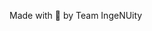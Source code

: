 <span class="links">
    <a target="_blank" href="https://www.facebook.com/ingenuity.niituniversity/"><i class="fa fa-facebook-square fa-3x sm-padding sm-hover"></i></a>
    <a target="_blank" href="https://www.instagram.com/ingenuity_fest/"><i class="fa fa-instagram fa-3x sm-padding sm-hover"></i></a>
    <a target="_blank" href="https://www.snapchat.com/add/ingenuity17"><i class="fa fa-snapchat-square fa-3x sm-padding sm-hover"></i></a>
    <a target="_blank" href="https://www.youtube.com/channel/UC0o__VRVXF4C5yVWae7K4Rg"><i class="fa fa-youtube-square fa-3x sm-padding sm-hover"></i></a>
    <a target="_blank" href="mailto:ingenuity@st.niituniversity.in"><i class="fa fa-envelope-o fa-3x sm-padding sm-hover" ></i></a>
</span>

<span> Made with &#x1F499; by Team IngeNUity</span>
